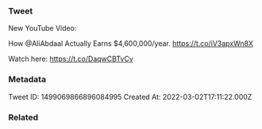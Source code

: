 ### Tweet
New YouTube Video:

How @AliAbdaal Actually Earns $4,600,000/year. https://t.co/iV3apxWn8X

Watch here: https://t.co/DaqwCBTvCv

### Metadata
Tweet ID: 1499069866896084995
Created At: 2022-03-02T17:11:22.000Z

### Related

